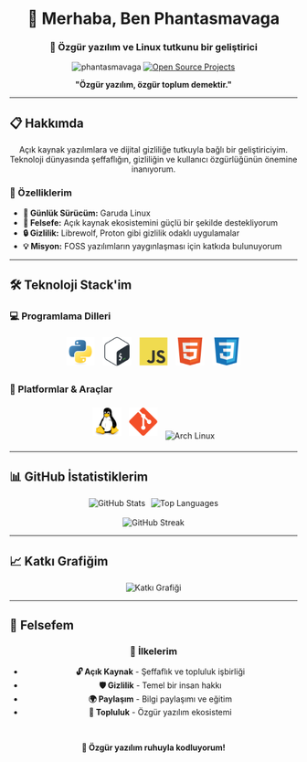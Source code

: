 <h1 align="center">👋 Merhaba, Ben Phantasmavaga</h1>
<h3 align="center">🐧 Özgür yazılım ve Linux tutkunu bir geliştirici</h3>

<p align="center">
  <img src="https://komarev.com/ghpvc/?username=phantasmavaga&label=Profil%20Görüntüleme&color=blueviolet&style=flat" alt="phantasmavaga" />
  <a href="https://github.com/phantasmavaga?tab=repositories"><img src="https://img.shields.io/badge/Projelerim-Açık%20Kaynak-blue" alt="Open Source Projects"></a>
</p>


<div align="center">
  
  **"Özgür yazılım, özgür toplum demektir."**

</div>

---

## 📋 Hakkımda

<div align="center">

Açık kaynak yazılımlara ve dijital gizliliğe tutkuyla bağlı bir geliştiriciyim. Teknoloji dünyasında şeffaflığın, gizliliğin ve kullanıcı özgürlüğünün önemine inanıyorum.

</div>

### 🎯 Özelliklerim
- **🐧 Günlük Sürücüm:** Garuda Linux
- **🌱 Felsefe:** Açık kaynak ekosistemini güçlü bir şekilde destekliyorum
- **🔒 Gizlilik:** Librewolf, Proton gibi gizlilik odaklı uygulamalar
- **💡 Misyon:** FOSS yazılımların yaygınlaşması için katkıda bulunuyorum

---

## 🛠️ Teknoloji Stack'im

### 💻 Programlama Dilleri
<div align="center">
  
  <img src="https://raw.githubusercontent.com/devicons/devicon/master/icons/python/python-original.svg" alt="Python" width="50" height="50" style="margin: 5px;"/>
  <img src="https://raw.githubusercontent.com/devicons/devicon/master/icons/bash/bash-original.svg" alt="Bash" width="50" height="50" style="margin: 5px;"/>
  <img src="https://raw.githubusercontent.com/devicons/devicon/master/icons/javascript/javascript-original.svg" alt="JavaScript" width="50" height="50" style="margin: 5px;"/>
  <img src="https://raw.githubusercontent.com/devicons/devicon/master/icons/html5/html5-original.svg" alt="HTML5" width="50" height="50" style="margin: 5px;"/>
  <img src="https://raw.githubusercontent.com/devicons/devicon/master/icons/css3/css3-original.svg" alt="CSS3" width="50" height="50" style="margin: 5px;"/>

</div>

### 🔧 Platformlar & Araçlar
<div align="center">
  
  <img src="https://raw.githubusercontent.com/devicons/devicon/master/icons/linux/linux-original.svg" alt="Linux" width="50" height="50" style="margin: 5px;"/>
  <img src="https://raw.githubusercontent.com/devicons/devicon/master/icons/git/git-original.svg" alt="Git" width="50" height="50" style="margin: 5px;"/>
  <img src="https://www.vectorlogo.zone/logos/archlinux/archlinux-icon.svg" alt="Arch Linux" width="50" height="50" style="margin: 5px;"/>
  <!-- Docker kaldırıldı -->

</div>

---

## 📊 GitHub İstatistiklerim

<div align="center">

<div style="display: flex; flex-wrap: wrap; justify-content: center; gap: 10px;">
  
  <img src="https://github-readme-stats.vercel.app/api?username=phantasmavaga&show_icons=true&theme=radical&locale=tr" alt="GitHub Stats" style="max-width: 100%; height: auto;"/>
  
  <img src="https://github-readme-stats.vercel.app/api/top-langs?username=phantasmavaga&show_icons=true&theme=radical&locale=tr&layout=compact" alt="Top Languages" style="max-width: 100%; height: auto;"/>

</div>

<br/>

<img src="https://github-readme-streak-stats.herokuapp.com/?user=phantasmavaga&theme=radical" alt="GitHub Streak" style="max-width: 100%; height: auto;"/>

</div>

---

## 📈 Katkı Grafiğim

<div align="center">

<img src="https://github-readme-activity-graph.vercel.app/graph?username=phantasmavaga&theme=react-dark&area=true&hide_border=true" alt="Katkı Grafiği" style="max-width: 100%; height: auto;"/>

</div>

---

## 💭 Felsefem

<div align="center">

### 🎯 İlkelerim
- **🔓 Açık Kaynak** - Şeffaflık ve topluluk işbirliği
- **🛡️ Gizlilik** - Temel bir insan hakkı
- **🌍 Paylaşım** - Bilgi paylaşımı ve eğitim
- **🤝 Topluluk** - Özgür yazılım ekosistemi

<br/>

**🐧 Özgür yazılım ruhuyla kodluyorum!**

</div>
